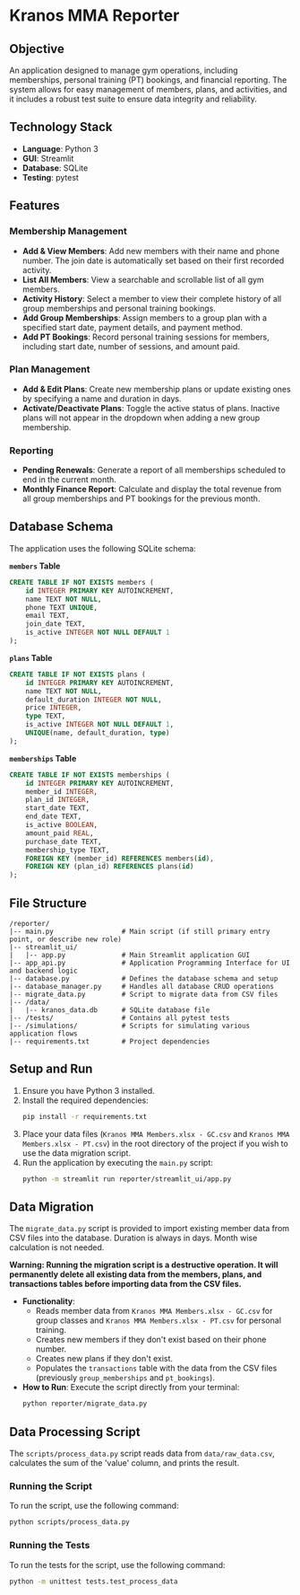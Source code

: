 # Kranos MMA Reporter

## Objective
An application designed to manage gym operations, including memberships, personal training (PT) bookings, and financial reporting. The system allows for easy management of members, plans, and activities, and it includes a robust test suite to ensure data integrity and reliability.

## Technology Stack
* **Language**: Python 3
* **GUI**: Streamlit
* **Database**: SQLite
* **Testing**: pytest

## Features

### Membership Management
* **Add & View Members**: Add new members with their name and phone number. The join date is automatically set based on their first recorded activity.
* **List All Members**: View a searchable and scrollable list of all gym members.
* **Activity History**: Select a member to view their complete history of all group memberships and personal training bookings.
* **Add Group Memberships**: Assign members to a group plan with a specified start date, payment details, and payment method.
* **Add PT Bookings**: Record personal training sessions for members, including start date, number of sessions, and amount paid.

### Plan Management
* **Add & Edit Plans**: Create new membership plans or update existing ones by specifying a name and duration in days.
* **Activate/Deactivate Plans**: Toggle the active status of plans. Inactive plans will not appear in the dropdown when adding a new group membership.

### Reporting
* **Pending Renewals**: Generate a report of all memberships scheduled to end in the current month.
* **Monthly Finance Report**: Calculate and display the total revenue from all group memberships and PT bookings for the previous month.

## Database Schema
The application uses the following SQLite schema:

**`members` Table**
```sql
CREATE TABLE IF NOT EXISTS members (
    id INTEGER PRIMARY KEY AUTOINCREMENT,
    name TEXT NOT NULL,
    phone TEXT UNIQUE,
    email TEXT,
    join_date TEXT,
    is_active INTEGER NOT NULL DEFAULT 1
);
```

**`plans` Table**
```sql
CREATE TABLE IF NOT EXISTS plans (
    id INTEGER PRIMARY KEY AUTOINCREMENT,
    name TEXT NOT NULL,
    default_duration INTEGER NOT NULL,
    price INTEGER,
    type TEXT,
    is_active INTEGER NOT NULL DEFAULT 1,
    UNIQUE(name, default_duration, type)
);
```

**`memberships` Table**
```sql
CREATE TABLE IF NOT EXISTS memberships (
    id INTEGER PRIMARY KEY AUTOINCREMENT,
    member_id INTEGER,
    plan_id INTEGER,
    start_date TEXT,
    end_date TEXT,
    is_active BOOLEAN,
    amount_paid REAL,
    purchase_date TEXT,
    membership_type TEXT,
    FOREIGN KEY (member_id) REFERENCES members(id),
    FOREIGN KEY (plan_id) REFERENCES plans(id)
);
```

## File Structure
```
/reporter/
|-- main.py                 # Main script (if still primary entry point, or describe new role)
|-- streamlit_ui/
|   |-- app.py              # Main Streamlit application GUI
|-- app_api.py              # Application Programming Interface for UI and backend logic
|-- database.py             # Defines the database schema and setup
|-- database_manager.py     # Handles all database CRUD operations
|-- migrate_data.py         # Script to migrate data from CSV files
|-- /data/
|   |-- kranos_data.db      # SQLite database file
|-- /tests/                 # Contains all pytest tests
|-- /simulations/           # Scripts for simulating various application flows
|-- requirements.txt        # Project dependencies
```

## Setup and Run
1.  Ensure you have Python 3 installed.
2.  Install the required dependencies:
    ```bash
    pip install -r requirements.txt
    ```
3.  Place your data files (`Kranos MMA Members.xlsx - GC.csv` and `Kranos MMA Members.xlsx - PT.csv`) in the root directory of the project if you wish to use the data migration script.
4.  Run the application by executing the `main.py` script:
    ```bash
    python -m streamlit run reporter/streamlit_ui/app.py
    ```

## Data Migration
The `migrate_data.py` script is provided to import existing member data from CSV files into the database. Duration is always in days. Month wise calculation is not needed.

**Warning: Running the migration script is a destructive operation. It will permanently delete all existing data from the members, plans, and transactions tables before importing data from the CSV files.**

* **Functionality**:
    * Reads member data from `Kranos MMA Members.xlsx - GC.csv` for group classes and `Kranos MMA Members.xlsx - PT.csv` for personal training.
    * Creates new members if they don't exist based on their phone number.
    * Creates new plans if they don't exist.
    * Populates the `transactions` table with the data from the CSV files (previously `group_memberships` and `pt_bookings`).
* **How to Run**:
    Execute the script directly from your terminal:
    ```bash
    python reporter/migrate_data.py
    ```

## Data Processing Script

The `scripts/process_data.py` script reads data from `data/raw_data.csv`, calculates the sum of the 'value' column, and prints the result.

### Running the Script

To run the script, use the following command:

```bash
python scripts/process_data.py
```

### Running the Tests

To run the tests for the script, use the following command:

```bash
python -m unittest tests.test_process_data
```
